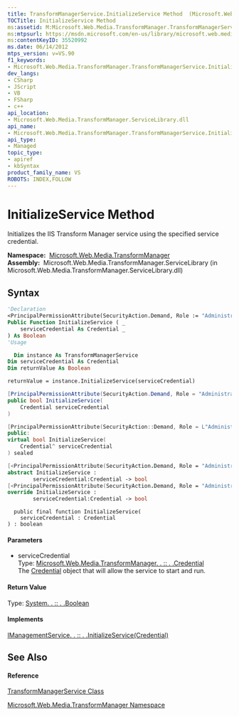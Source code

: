 ```yaml
---
title: TransformManagerService.InitializeService Method  (Microsoft.Web.Media.TransformManager)
TOCTitle: InitializeService Method
ms:assetid: M:Microsoft.Web.Media.TransformManager.TransformManagerService.InitializeService(Microsoft.Web.Media.TransformManager.Credential)
ms:mtpsurl: https://msdn.microsoft.com/en-us/library/microsoft.web.media.transformmanager.transformmanagerservice.initializeservice(v=VS.90)
ms:contentKeyID: 35520992
ms.date: 06/14/2012
mtps_version: v=VS.90
f1_keywords:
- Microsoft.Web.Media.TransformManager.TransformManagerService.InitializeService
dev_langs:
- CSharp
- JScript
- VB
- FSharp
- c++
api_location:
- Microsoft.Web.Media.TransformManager.ServiceLibrary.dll
api_name:
- Microsoft.Web.Media.TransformManager.TransformManagerService.InitializeService
api_type:
- Managed
topic_type:
- apiref
- kbSyntax
product_family_name: VS
ROBOTS: INDEX,FOLLOW
---
```


# InitializeService Method

Initializes the IIS Transform Manager service using the specified service credential.

**Namespace:**  [Microsoft.Web.Media.TransformManager](microsoft-web-media-transformmanager-namespace.md)  
**Assembly:**  Microsoft.Web.Media.TransformManager.ServiceLibrary (in Microsoft.Web.Media.TransformManager.ServiceLibrary.dll)

## Syntax

``` vb
'Declaration
<PrincipalPermissionAttribute(SecurityAction.Demand, Role := "Administrators")> _
Public Function InitializeService ( _
    serviceCredential As Credential _
) As Boolean
'Usage

  Dim instance As TransformManagerService
Dim serviceCredential As Credential
Dim returnValue As Boolean

returnValue = instance.InitializeService(serviceCredential)
```

``` csharp
[PrincipalPermissionAttribute(SecurityAction.Demand, Role = "Administrators")]
public bool InitializeService(
    Credential serviceCredential
)
```

``` c++
[PrincipalPermissionAttribute(SecurityAction::Demand, Role = L"Administrators")]
public:
virtual bool InitializeService(
    Credential^ serviceCredential
) sealed
```

``` fsharp
[<PrincipalPermissionAttribute(SecurityAction.Demand, Role = "Administrators")>]
abstract InitializeService : 
        serviceCredential:Credential -> bool 
[<PrincipalPermissionAttribute(SecurityAction.Demand, Role = "Administrators")>]
override InitializeService : 
        serviceCredential:Credential -> bool 
```

``` jscript
  public final function InitializeService(
    serviceCredential : Credential
) : boolean
```

#### Parameters

  - serviceCredential  
    Type: [Microsoft.Web.Media.TransformManager. . :: . .Credential](credential-class-microsoft-web-media-transformmanager.md)  
    The [Credential](credential-class-microsoft-web-media-transformmanager.md) object that will allow the service to start and run.  

#### Return Value

Type: [System. . :: . .Boolean](https://msdn.microsoft.com/en-us/library/a28wyd50\(v=vs.90\))  

#### Implements

[IManagementService. . :: . .InitializeService(Credential)](imanagementservice-initializeservice-method-microsoft-web-media-transformmanager.md)  

## See Also

#### Reference

[TransformManagerService Class](transformmanagerservice-class-microsoft-web-media-transformmanager.md)

[Microsoft.Web.Media.TransformManager Namespace](microsoft-web-media-transformmanager-namespace.md)

